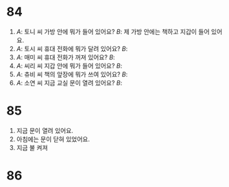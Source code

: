 # 84
1. *A*: 토니 씨 가방 안에 뭐가 들어 있어요?
   *B*: 제 가방 안에는 책하고 지갑이 들어 있어요.
2. *A*: 토시 씨 휴대 전화에 뭐가 달려 있어요?
   *B*:
3. *A*: 매미 씨 휴대 전화가 꺼져 있어요?
   *B*:
4. *A*: 씨리 씨 지갑 안에 뭐가 들어 있어요?
   *B*: 
5. *A*: 츄비 씨 책의 앞장에 뭐가 쓰여 있어요?
   *B*:
6. *A*: 소연 씨 지금 교실 문이 열려 있어요?
   *B*:
# 85
1. 지금 문이 열려 있어요.
2. 아침에는 문이 닫혀 있었어요.
3. 지금 불 켜져
# 86
